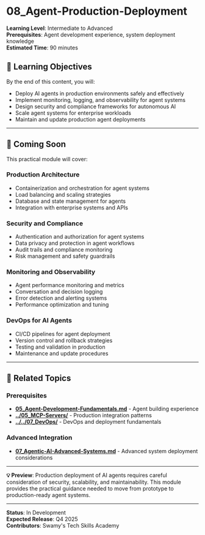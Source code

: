 # 08_Agent-Production-Deployment

**Learning Level**: Intermediate to Advanced  
**Prerequisites**: Agent development experience, system deployment knowledge  
**Estimated Time**: 90 minutes  

## 🎯 Learning Objectives

By the end of this content, you will:

- Deploy AI agents in production environments safely and effectively
- Implement monitoring, logging, and observability for agent systems
- Design security and compliance frameworks for autonomous AI
- Scale agent systems for enterprise workloads
- Maintain and update production agent deployments

---

## 🌟 Coming Soon

This practical module will cover:

### **Production Architecture**

- Containerization and orchestration for agent systems
- Load balancing and scaling strategies
- Database and state management for agents
- Integration with enterprise systems and APIs

### **Security and Compliance**

- Authentication and authorization for agent systems
- Data privacy and protection in agent workflows
- Audit trails and compliance monitoring
- Risk management and safety guardrails

### **Monitoring and Observability**

- Agent performance monitoring and metrics
- Conversation and decision logging
- Error detection and alerting systems
- Performance optimization and tuning

### **DevOps for AI Agents**

- CI/CD pipelines for agent deployment
- Version control and rollback strategies
- Testing and validation in production
- Maintenance and update procedures

---

## 🔗 Related Topics

### **Prerequisites**

- **[05_Agent-Development-Fundamentals.md](05_Agent-Development-Fundamentals.md)** - Agent building experience
- **[../05_MCP-Servers/](../05_MCP-Servers/)** - Production integration patterns
- **[../../07_DevOps/](../../07_DevOps/)** - DevOps and deployment fundamentals

### **Advanced Integration**

- **[07_Agentic-AI-Advanced-Systems.md](07_Agentic-AI-Advanced-Systems.md)** - Advanced system deployment considerations

---

**💡 Preview**: Production deployment of AI agents requires careful consideration of security, scalability, and maintainability. This module provides the practical guidance needed to move from prototype to production-ready agent systems.

---

**Status**: In Development  
**Expected Release**: Q4 2025  
**Contributors**: Swamy's Tech Skills Academy
